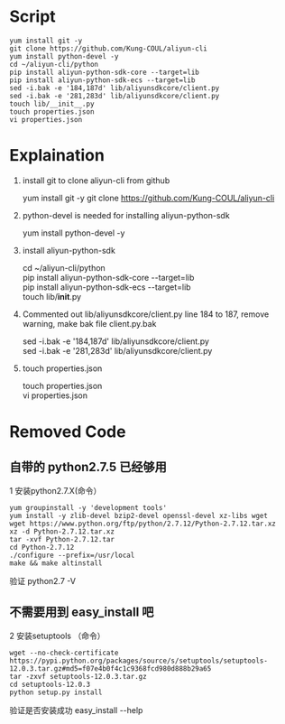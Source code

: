 Script
===

	yum install git -y
	git clone https://github.com/Kung-COUL/aliyun-cli
	yum install python-devel -y
	cd ~/aliyun-cli/python
	pip install aliyun-python-sdk-core --target=lib
 	pip install aliyun-python-sdk-ecs --target=lib
	sed -i.bak -e '184,187d' lib/aliyunsdkcore/client.py
	sed -i.bak -e '281,283d' lib/aliyunsdkcore/client.py
	touch lib/__init__.py 
	touch properties.json
	vi properties.json


Explaination
===

1. install git to clone aliyun-cli from github
	
	yum install git -y
	git clone https://github.com/Kung-COUL/aliyun-cli  
 
0. python-devel is needed for installing aliyun-python-sdk
	
	yum install python-devel -y

0. install aliyun-python-sdk

	cd ~/aliyun-cli/python  
	pip install aliyun-python-sdk-core --target=lib  
 	pip install aliyun-python-sdk-ecs --target=lib  
	touch lib/__init__.py 
	
0. Commented out lib/aliyunsdkcore/client.py line 184 to 187, remove warning, make bak file client.py.bak

	sed -i.bak -e '184,187d' lib/aliyunsdkcore/client.py  
	sed -i.bak -e '281,283d' lib/aliyunsdkcore/client.py
	
0. touch properties.json

	touch properties.json  
	vi properties.json



Removed Code
===

## 自带的 python2.7.5 已经够用

 1 安装python2.7.X(命令）


	yum groupinstall -y 'development tools'
	yum install -y zlib-devel bzip2-devel openssl-devel xz-libs wget
	wget https://www.python.org/ftp/python/2.7.12/Python-2.7.12.tar.xz
	xz -d Python-2.7.12.tar.xz  
	tar -xvf Python-2.7.12.tar  
	cd Python-2.7.12
	./configure --prefix=/usr/local
	make && make altinstall
 
 验证 python2.7 -V
 
## 不需要用到 easy_install 吧

 2 安装setuptools （命令）

 	wget --no-check-certificate https://pypi.python.org/packages/source/s/setuptools/setuptools-12.0.3.tar.gz#md5=f07e4b0f4c1c9368fcd980d888b29a65
 	tar -zxvf setuptools-12.0.3.tar.gz
 	cd setuptools-12.0.3
 	python setup.py install
 
 验证是否安装成功 easy_install --help 
